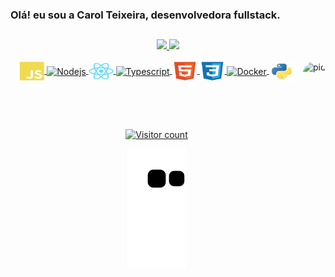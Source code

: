 ### Olá! eu sou a Carol Teixeira, desenvolvedora fullstack.

##

<div align="center">
  <a href="https://github.com/caroolt">
  <img height="170em" src="https://github-readme-stats.vercel.app/api?username=caroolt&show_icons=true&theme=midnight-purple&include_all_commits=true&count_private=true"/>
  <img height="170em" src="https://github-readme-stats.vercel.app/api/top-langs/?username=caroolt&layout=compact&theme=midnight-purple"/>
</div>

<div style="display: inline_block" align="center"><br/>
  <img align="center" alt="Js" height="30" width="40" src="https://raw.githubusercontent.com/devicons/devicon/master/icons/javascript/javascript-plain.svg">
  <img  align="center" alt="Nodejs" height="30" width="40" src="https://cdn.jsdelivr.net/gh/devicons/devicon/icons/nodejs/nodejs-original.svg" />
  <img align="center" alt="React" height="30" width="40" src="https://raw.githubusercontent.com/devicons/devicon/master/icons/react/react-original.svg">
  <img align="center" alt="Typescript" height="30" width="40" src="https://cdn.jsdelivr.net/gh/devicons/devicon/icons/typescript/typescript-original.svg">
  <img align="center" alt="HTML" height="30" width="40" src="https://raw.githubusercontent.com/devicons/devicon/master/icons/html5/html5-original.svg">
  <img align="center" alt="CSS" height="30" width="40" src="https://raw.githubusercontent.com/devicons/devicon/master/icons/css3/css3-original.svg">
  <img align="center" alt="Docker" height="30" width="40"  src="https://cdn.jsdelivr.net/gh/devicons/devicon/icons/docker/docker-plain-wordmark.svg" />
  <img align="center" alt="Python" height="30" width="40" src="https://raw.githubusercontent.com/devicons/devicon/master/icons/python/python-original.svg">
  <img align="right" alt="pic" height="155" style="border-radius:50px;" src="https://cdn.discordapp.com/avatars/471508412950380564/28ce138334c9c0fa50d4bb7199b8fdeb.webp?width=467&height=467">
</div>

 ##
<br/>
<!--START_SECTION:waka-->
<div align="center">
<br/>
  
![Visitor count](https://shields-io-visitor-counter.herokuapp.com/badge?page=caroolt.caroolt&label=Visitors&labelColor=7F3ACE&logo=GitHub&logoColor=000000&color=6A0DAD&style=for-the-badge)
  
![Snake animation](https://github.com/caroolt/caroolt/blob/output/github-contribution-grid-snake.svg)
</div>
<!---
caroolt/caroolt is a ✨ special ✨ repository because its `README.md` (this file) appears on your GitHub profile.
You can click the Preview link to take a look at your changes.
--->
